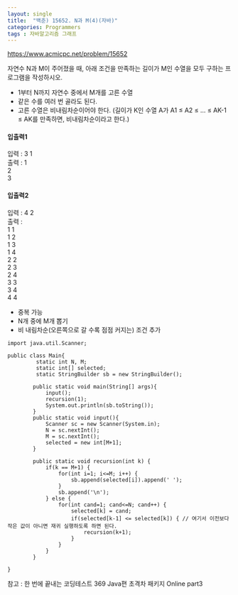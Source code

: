 ```yaml
---
layout: single
title:  "백준) 15652. N과 M(4)(자바)"
categories: Programmers
tags : 자바알고리즘 그래프
---
```


https://www.acmicpc.net/problem/15652

자연수 N과 M이 주어졌을 때, 아래 조건을 만족하는 길이가 M인 수열을 모두 구하는 프로그램을 작성하시오.

- 1부터 N까지 자연수 중에서 M개를 고른 수열
- 같은 수를 여러 번 골라도 된다.
- 고른 수열은 비내림차순이어야 한다.
(길이가 K인 수열 A가 A1 ≤ A2 ≤ ... ≤ AK-1 ≤ AK를 만족하면, 비내림차순이라고 한다.)


#### 입출력1
입력 : 3 1  
출력 : 
1  
2  
3    


#### 입출력2
입력 : 4 2    
출력 :   
1 1  
1 2  
1 3   
1 4  
2 2  
2 3  
2 4  
3 3  
3 4  
4 4   


 
- 중복 가능
- N개 중에 M개 뽑기
- 비 내림차순(오른쪽으로 갈 수록 점점 커지는) 조건 추가
```
import java.util.Scanner;

public class Main{
         static int N, M;
         static int[] selected;
         static StringBuilder sb = new StringBuilder();

        public static void main(String[] args){
            input();
            recursion(1);
            System.out.println(sb.toString());
        }
        public static void input(){
            Scanner sc = new Scanner(System.in);
            N = sc.nextInt();
            M = sc.nextInt();
            selected = new int[M+1];
        }

        public static void recursion(int k) {
            if(k == M+1) {
                for(int i=1; i<=M; i++) {
                    sb.append(selected[i]).append(' ');
                }
                sb.append('\n');
            } else {
                for(int cand=1; cand<=N; cand++) {
                    selected[k] = cand;
                    if(selected[k-1] <= selected[k]) { // 여기서 이전보다 작은 값이 아니면 재귀 실행하도록 하면 된다.
                        recursion(k+1);
                    }
                }
            }
        }

}
```
참고 : 한 번에 끝내는 코딩테스트 369 Java편 초격차 패키지 Online part3 